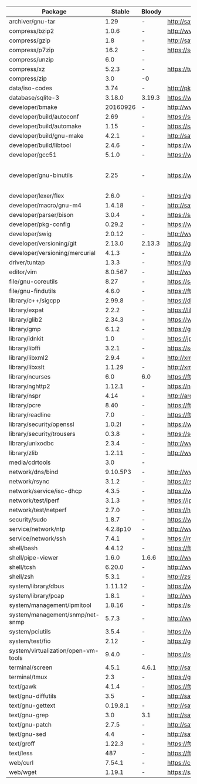 
| Package | Stable | Bloody | Link | Notes |
| ------- | ------ | ------ | ---- | ----- |
| archiver/gnu-tar 			| 1.29 | - 		| http://savannah.gnu.org/news/?group=tar
| compress/bzip2 			| 1.0.6 | -	 	| http://www.bzip.org/
| compress/gzip 			| 1.8 | - 		| http://savannah.gnu.org/news/?group=gzip
| compress/p7zip 			| 16.2 | -		| https://sourceforge.net/projects/p7zip/
| compress/unzip			| 6.0 | -
| compress/xz 				| 5.2.3 | -		| https://tukaani.org/xz/
| compress/zip				| 3.0 | -0
| data/iso-codes 			| 3.74 | -		| http://pkg-isocodes.alioth.debian.org/downloads/
| database/sqlite-3 			| 3.18.0 | 3.19.3	| https://www.sqlite.org/
| developer/bmake 			| 20160926 | -		| http://www.crufty.net/ftp/pub/sjg/
| developer/build/autoconf 		| 2.69 | -		| https://savannah.gnu.org/news/?group=autocon 
| developer/build/automake 		| 1.15 | -		| https://savannah.gnu.org/news/?group=automake
| developer/build/gnu-make 		| 4.2.1 | -		| http://savannah.gnu.org/news/?group=make
| developer/build/libtool 		| 2.4.6 | -		| https://www.gnu.org/software/libtool/
| developer/gcc51 			| 5.1.0 | -		| https://www.gnu.org/software/gcc/
| developer/gnu-binutils 		| 2.25 | -		| https://www.gnu.org/software/binutils/ | On hold pending illumos fix
| developer/lexer/flex 			| 2.6.0 | - 		| https://github.com/westes/flex/releases
| developer/macro/gnu-m4		| 1.4.18 | -		| http://savannah.gnu.org/news/?group=m4
| developer/parser/bison		| 3.0.4 | -		| https://savannah.gnu.org/news/?group=bison
| developer/pkg-config			| 0.29.2 | -		| https://www.freedesktop.org/wiki/Software/pkg-config/
| developer/swig			| 2.0.12 | -		| http://www.swig.org/download.html
| developer/versioning/git 		| 2.13.0 | 2.13.3	| https://git-scm.com/downloads
| developer/versioning/mercurial	| 4.1.3 | -		| https://www.mercurial-scm.org/release/?M=D
| driver/tuntap				| 1.3.3 | -		| https://github.com/kaizawa/tuntap
| editor/vim				| 8.0.567 | -		| http://www.vim.org/download.php
| file/gnu-coreutils			| 8.27 | -		| https://savannah.gnu.org/news/?group=coreutils
| file/gnu-findutils 			| 4.6.0 | -		| https://ftp.gnu.org/pub/gnu/findutils/
| library/c++/sigcpp 			| 2.99.8 | -		| https://download.gnome.org/sources/libsigc++/
| library/expat 			| 2.2.2 | -		| https://libexpat.github.io/
| library/glib2 			| 2.34.3 | -		| https://www.gtk.org/download/linux.php
| library/gmp 				| 6.1.2 | -		| https://gmplib.org/
| library/idnkit 			| 1.0 | -		| https://jprs.co.jp/idn/index-e.html
| library/libffi 			| 3.2.1 | -		| https://sourceware.org/libffi/
| library/libxml2 			| 2.9.4 | -		| http://xmlsoft.org/news.html
| library/libxslt 			| 1.1.29 | -		| http://xmlsoft.org/libxslt/news.html
| library/ncurses 			| 6.0 | 6.0		| https://ftp.gnu.org/gnu/ncurses/
| library/nghttp2 			| 1.12.1 | -		| https://nghttp2.org/blog/
| library/nspr 				| 4.14 | - 		| http://archive.mozilla.org/pub/nspr/releases/
| library/pcre 				| 8.40 | -		| https://ftp.pcre.org/pub/pcre/
| library/readline 			| 7.0 | - 		| https://ftp.gnu.org/gnu/readline/
| library/security/openssl 		| 1.0.2l | -		| https://www.openssl.org/source/
| library/security/trousers 		| 0.3.8 | -		| https://sourceforge.net/projects/trousers/
| library/unixodbc 			| 2.3.4 | -		| http://www.unixodbc.org/download.html
| library/zlib 				| 1.2.11 | -		| http://www.zlib.net/
| media/cdrtools			| 3.0 | -
| network/dns/bind 			| 9.10.5P3 | -		| http://www.isc.org/downloads/bind/
| network/rsync 			| 3.1.2 | -		| https://rsync.samba.org/
| network/service/isc-dhcp 		| 4.3.5 | -		| https://www.isc.org/downloads/dhcp/
| network/test/iperf 			| 3.1.3 | -		| https://iperf.fr/iperf-download.php#source
| network/test/netperf 			| 2.7.0 | -		| https://hewlettpackard.github.io/netperf/
| security/sudo				| 1.8.7 | -		| https://www.sudo.ws/
| service/network/ntp 			| 4.2.8p10 | -		| http://www.ntp.org/downloads.html
| service/network/ssh 			| 7.4.1 | -		| https://mirrors.evowise.com/pub/OpenBSD/OpenSSH/portable/
| shell/bash 				| 4.4.12 | -		| https://ftp.gnu.org/gnu/bash/
| shell/pipe-viewer 			| 1.6.0 | 1.6.6		| http://www.ivarch.com/programs/pv.shtml
| shell/tcsh 				| 6.20.0 | -		| http://www.tcsh.org/
| shell/zsh 				| 5.3.1 | -		| http://zsh.sourceforge.net/News/
| system/library/dbus 			| 1.11.12 | -		| https://www.freedesktop.org/wiki/Software/dbus/#index5h1
| system/library/pcap 			| 1.8.1 | -		| http://www.tcpdump.org/#latest-releases
| system/management/ipmitool 		| 1.8.16 | -		| https://sourceforge.net/projects/ipmitool/
| system/management/snmp/net-snmp 	| 5.7.3 | -		| http://www.net-snmp.org/download.html
| system/pciutils 			| 3.5.4 | -		| https://www.kernel.org/pub/software/utils/pciutils/
| system/test/fio 			| 2.12 | -		| https://github.com/axboe/fio/releases
| system/virtualization/open-vm-tools 	| 9.4.0 | -		| https://sourceforge.net/projects/open-vm-tools/
| terminal/screen 			| 4.5.1 | 4.6.1		| http://savannah.gnu.org/news/?group=screen
| terminal/tmux 			| 2.3 | -		| https://github.com/tmux/tmux/releases
| text/gawk 				| 4.1.4 | -		| https://ftp.gnu.org/gnu/gawk/
| text/gnu-diffutils 			| 3.5 | -		| http://savannah.gnu.org/news/?group=diffutils
| text/gnu-gettext 			| 0.19.8.1 | -		| http://savannah.gnu.org/news/?group=gettext
| text/gnu-grep 			| 3.0 | 3.1		| http://savannah.gnu.org/news/?group=grep
| text/gnu-patch 			| 2.7.5 | -		| http://savannah.gnu.org/news/?group=patch
| text/gnu-sed 				| 4.4 | -		| http://savannah.gnu.org/news/?group=sed
| text/groff 				| 1.22.3 | -		| https://ftp.gnu.org/gnu/groff/
| text/less 				| 487 | -		| https://ftp.gnu.org/gnu/less/
| web/curl 				| 7.54.1 | -		| https://curl.haxx.se/download.html
| web/wget 				| 1.19.1 | -		| https://savannah.gnu.org/news/?group=wget

